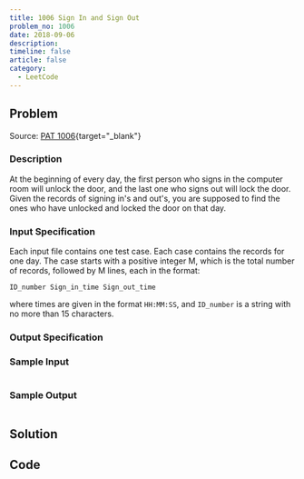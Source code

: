 ```yaml
---
title: 1006 Sign In and Sign Out
problem_no: 1006
date: 2018-09-06
description: 
timeline: false
article: false
category:
  - LeetCode
---
```


<!--more-->

## Problem

Source: [PAT 1006](https://pintia.cn/problem-sets/994805342720868352/exam/problems/994805516654460928){target="_blank"}

### Description

At the beginning of every day, the first person who signs in the computer room will unlock the door, and the last one who signs out will lock the door. Given the records of signing in's and out's, you are supposed to find the ones who have unlocked and locked the door on that day.

### Input Specification

Each input file contains one test case. Each case contains the records for one day. The case starts with a positive integer M, which is the total number of records, followed by M lines, each in the format:

```
ID_number Sign_in_time Sign_out_time
```

where times are given in the format `HH:MM:SS`, and `ID_number` is a string with no more than 15 characters.

### Output Specification



### Sample Input

```text

```

### Sample Output

```text

```

## Solution

## Code




```cpp

```
